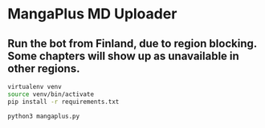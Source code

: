 # MangaPlus MD Uploader
## Run the bot from Finland, due to region blocking. Some chapters will show up as unavailable in other regions.

```bash
virtualenv venv
source venv/bin/activate
pip install -r requirements.txt

python3 mangaplus.py
```
